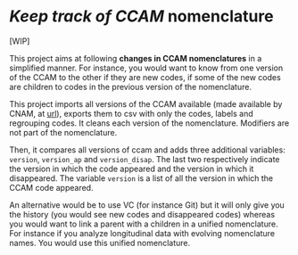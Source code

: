 # *Keep track of CCAM* nomenclature

[WIP]

This project aims at following **changes in CCAM nomenclatures** in a simplified manner.
For instance, you would want to know from one version of the CCAM to the other if
they are new codes, if some of the new codes are children to codes in the previous
version of the nomenclature.

This project imports all versions of the CCAM available (made available by
CNAM, at [url](https://www.ameli.fr/accueil-de-la-ccam/telechargement/index.php)), exports them
to csv with only the codes, labels and regrouping codes. It cleans each version of the nomenclature.
Modifiers are not part of the nomenclature.

Then, it compares all versions of ccam and adds three additional variables: `version`,
`version_ap` and `version_disap`. The last two respectively indicate the version in which the
code appeared and the version in which it disappeared. The variable `version` is a 
list of all the version in which the CCAM code appeared.

An alternative would be to use VC (for instance Git) but it will only give you
the history (you would see new codes and disappeared codes) whereas you would want to link a parent with a children
in a unified nomenclature. For instance if you analyze longitudinal data
with evolving nomenclature names. You would use this unified nomenclature.